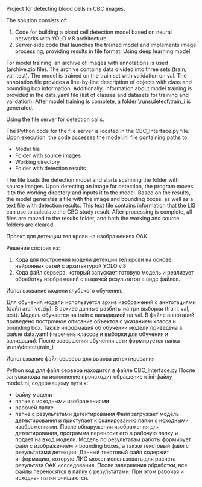 Project for detecting blood cells in CBC images.

The solution consists of:

1. Code for building a blood cell detection model based on neural networks with YOLO v.8 architecture.
2. Server-side code that launches the trained model and implements image processing, providing results in file format.
Using deep learning model.

For model training, an archive of images with annotations is used (archive.zip file). The archive contains data divided into three sets (train, val, test). 
The model is trained on the train set with validation on val. The annotation file provides a line-by-line description of objects with class and bounding box information. 
Additionally, information about model training is provided in the data.yaml file (list of classes and datasets for training and validation). 
After model training is complete, a folder \runs\detect\train_i is generated.

Using the file server for detection calls.

The Python code for the file server is located in the CBC_Interface.py file. Upon execution, the code accesses the model.ini file containing paths to:

- Model file
- Folder with source images
- Working directory
- Folder with detection results

The file loads the detection model and starts scanning the folder with source images. 
Upon detecting an image for detection, the program moves it to the working directory and inputs it to the model. 
Based on the results, the model generates a file with the image and bounding boxes, as well as a text file with detection results. 
This text file contains information that the LIS can use to calculate the CBC study result. 
After processing is complete, all files are moved to the results folder, and both the working and source folders are cleared.




Проект для детекции тел крови на изображениях ОАК.

Решение состоит из: 
1. Кода для построения модели детекции тел крови на основе нейронных сетей с архитектурой YOLO v.8
2. Кода файл сервера, который запускает готовую модель и реализует обработку изображений с выдачей результатов в виде файлов.

Использование модели глубокого обучения.

Для обучения модели используется архив изображений с аннтотациями (файл archive.zip). В архиве данные разбиты на три выборки (train, val, test).
Модель обучается на train с валидацией на val. В файле аннотаций приведено построчное описание объектов с указанием класса и bounding box.
Также информация об обучении модели приведена в файле data.yaml (перечень классов и выборки для обучения и валидации).
После завершения обучения сети формируется папка \runs\detect\train_i

Использвание файл сервера для вызова детектирования

Python код для файл сервера находится в файле CBC_Interface.py
После запуска кода на исполнение происходит обращение к ini-файлу model.ini, содержащему пути к:
- файлу модели 
- папке с исходными изображениями
- рабочей папке
- папке с результатами детектирования
Файл загружает модель детектирования и приступает к сканированию папки с исходными изображениями.
После обнаружения изображения для детектирования, программа переносит его в рабочую папку и подает на вход модели.
Модель по результатам работы формирует файл с изображением и bounding boxes, а также текстовый файл с результатами детекции.
Данный текстовый файл содержит информацию, которую ЛИС может использовать для расчета результата ОАК исследования.
После завершения обработки, все файлы переносятся в папку с результатами. При этом рабочая и исходная папки очищаются.

